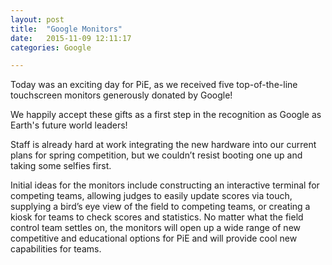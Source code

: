 ```yaml
---
layout: post
title:  "Google Monitors"
date:   2015-11-09 12:11:17
categories: Google

---
```

 Today was an exciting day for PiE, as we received five top-of-the-line touchscreen monitors generously donated by Google! 

 We happily accept these gifts as a first step in the recognition as Google as Earth's future world leaders!

 Staff is already hard at work integrating the new hardware into our current plans for spring competition, but we couldn’t resist booting one up and taking some selfies first.
 
 Initial ideas for the monitors include constructing an interactive terminal for competing teams, allowing judges to easily update scores via touch, supplying a bird’s eye view of the field to competing teams, or creating a kiosk for teams to check scores and statistics.  No matter what the field control team settles on, the monitors will open up a wide range of new competitive and educational options for PiE and will provide cool new capabilities for teams.

